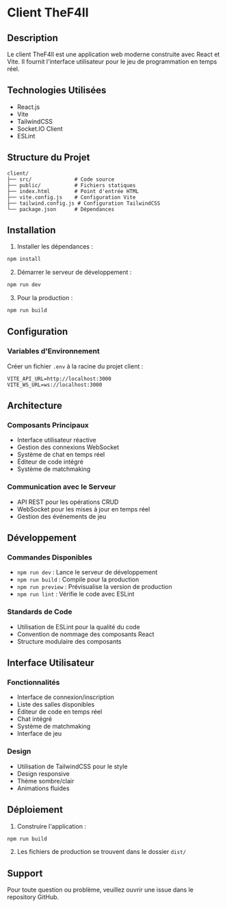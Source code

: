 # Client TheF4ll

## Description
Le client TheF4ll est une application web moderne construite avec React et Vite. Il fournit l'interface utilisateur pour le jeu de programmation en temps réel.

## Technologies Utilisées
- React.js
- Vite
- TailwindCSS
- Socket.IO Client
- ESLint

## Structure du Projet
```
client/
├── src/              # Code source
├── public/           # Fichiers statiques
├── index.html        # Point d'entrée HTML
├── vite.config.js    # Configuration Vite
├── tailwind.config.js # Configuration TailwindCSS
└── package.json      # Dépendances
```

## Installation

1. Installer les dépendances :
```bash
npm install
```

2. Démarrer le serveur de développement :
```bash
npm run dev
```

3. Pour la production :
```bash
npm run build
```

## Configuration

### Variables d'Environnement
Créer un fichier `.env` à la racine du projet client :
```
VITE_API_URL=http://localhost:3000
VITE_WS_URL=ws://localhost:3000
```

## Architecture

### Composants Principaux
- Interface utilisateur réactive
- Gestion des connexions WebSocket
- Système de chat en temps réel
- Éditeur de code intégré
- Système de matchmaking

### Communication avec le Serveur
- API REST pour les opérations CRUD
- WebSocket pour les mises à jour en temps réel
- Gestion des événements de jeu

## Développement

### Commandes Disponibles
- `npm run dev` : Lance le serveur de développement
- `npm run build` : Compile pour la production
- `npm run preview` : Prévisualise la version de production
- `npm run lint` : Vérifie le code avec ESLint

### Standards de Code
- Utilisation de ESLint pour la qualité du code
- Convention de nommage des composants React
- Structure modulaire des composants

## Interface Utilisateur

### Fonctionnalités
- Interface de connexion/inscription
- Liste des salles disponibles
- Éditeur de code en temps réel
- Chat intégré
- Système de matchmaking
- Interface de jeu

### Design
- Utilisation de TailwindCSS pour le style
- Design responsive
- Thème sombre/clair
- Animations fluides

## Déploiement
1. Construire l'application :
```bash
npm run build
```

2. Les fichiers de production se trouvent dans le dossier `dist/`

## Support
Pour toute question ou problème, veuillez ouvrir une issue dans le repository GitHub.
